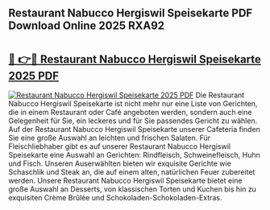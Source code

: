 ## Restaurant Nabucco Hergiswil Speisekarte PDF Download Online 2025 RXA92

# <h2><a href="http://gc9k5j.nevu.top/?p=Restaurant+Nabucco+Hergiswil+Speisekarte">🔗 👉🔴 Restaurant Nabucco Hergiswil Speisekarte 2025 PDF</a></h2>

[![Restaurant Nabucco Hergiswil Speisekarte 2025 PDF](https://i.imgur.com/dBaPXMq.png)](http://gc9k5j.nevu.top/?p=Restaurant+Nabucco+Hergiswil+Speisekarte)
Die Restaurant Nabucco Hergiswil Speisekarte ist nicht mehr nur eine Liste von Gerichten, die in einem Restaurant oder Café angeboten werden, sondern auch eine Gelegenheit für Sie, ein leckeres und für Sie passendes Gericht zu wählen. Auf der Restaurant Nabucco Hergiswil Speisekarte unserer Cafeteria finden Sie eine große Auswahl an leichten und frischen Salaten. Für Fleischliebhaber gibt es auf unserer Restaurant Nabucco Hergiswil Speisekarte eine Auswahl an Gerichten: Rindfleisch, Schweinefleisch, Huhn und Fisch. Unseren Auserwählten bieten wir exquisite Gerichte wie Schaschlik und Steak an, die auf einem alten, natürlichen Feuer zubereitet werden. Unsere Restaurant Nabucco Hergiswil Speisekarte bietet eine große Auswahl an Desserts, von klassischen Torten und Kuchen bis hin zu exquisiten Crème Brûlée und Schokoladen-Schokoladen-Extras.
